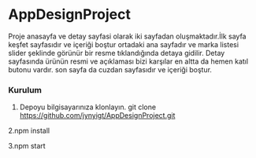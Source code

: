 # AppDesignProject
Proje anasayfa ve detay sayfasi olarak iki sayfadan oluşmaktadır.İlk sayfa keşfet sayfasıdır ve içeriği boştur ortadaki ana sayfadır ve marka listesi slider şeklinde görünür bir resme tıklandığında detaya gidilir.
Detay sayfasında ürünün resmi ve açıklaması bizi karşılar en altta da hemen katıl butonu vardır. son sayfa da cuzdan sayfasıdır ve içeriği boştur.

### Kurulum

1. Depoyu bilgisayarınıza klonlayın.
git clone https://github.com/jynyigt/AppDesignProject.git

2.npm install

3.npm start
